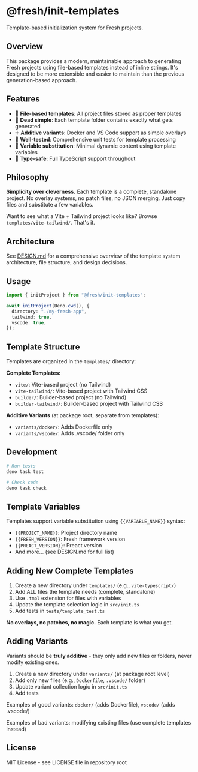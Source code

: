 # @fresh/init-templates

Template-based initialization system for Fresh projects.

## Overview

This package provides a modern, maintainable approach to generating Fresh
projects using file-based templates instead of inline strings. It's designed to
be more extensible and easier to maintain than the previous generation-based
approach.

## Features

- 📁 **File-based templates**: All project files stored as proper templates
- 🎯 **Dead simple**: Each template folder contains exactly what gets generated
- ➕ **Additive variants**: Docker and VS Code support as simple overlays
- 🧪 **Well-tested**: Comprehensive unit tests for template processing
- 🔄 **Variable substitution**: Minimal dynamic content using template variables
- 🎯 **Type-safe**: Full TypeScript support throughout

## Philosophy

**Simplicity over cleverness.** Each template is a complete, standalone project.
No overlay systems, no patch files, no JSON merging. Just copy files and
substitute a few variables.

Want to see what a Vite + Tailwind project looks like? Browse
`templates/vite-tailwind/`. That's it.

## Architecture

See [DESIGN.md](./DESIGN.md) for a comprehensive overview of the template system
architecture, file structure, and design decisions.

## Usage

```typescript
import { initProject } from "@fresh/init-templates";

await initProject(Deno.cwd(), {
  directory: "./my-fresh-app",
  tailwind: true,
  vscode: true,
});
```

## Template Structure

Templates are organized in the `templates/` directory:

**Complete Templates:**

- `vite/`: Vite-based project (no Tailwind)
- `vite-tailwind/`: Vite-based project with Tailwind CSS
- `builder/`: Builder-based project (no Tailwind)
- `builder-tailwind/`: Builder-based project with Tailwind CSS

**Additive Variants** (at package root, separate from templates):

- `variants/docker/`: Adds Dockerfile only
- `variants/vscode/`: Adds .vscode/ folder only

## Development

```bash
# Run tests
deno task test

# Check code
deno task check
```

## Template Variables

Templates support variable substitution using `{{VARIABLE_NAME}}` syntax:

- `{{PROJECT_NAME}}`: Project directory name
- `{{FRESH_VERSION}}`: Fresh framework version
- `{{PREACT_VERSION}}`: Preact version
- And more... (see DESIGN.md for full list)

## Adding New Complete Templates

1. Create a new directory under `templates/` (e.g., `vite-typescript/`)
2. Add ALL files the template needs (complete, standalone)
3. Use `.tmpl` extension for files with variables
4. Update the template selection logic in `src/init.ts`
5. Add tests in `tests/template_test.ts`

**No overlays, no patches, no magic.** Each template is what you get.

## Adding Variants

Variants should be **truly additive** - they only add new files or folders,
never modify existing ones.

1. Create a new directory under `variants/` (at package root level)
2. Add only new files (e.g., `Dockerfile`, `.vscode/` folder)
3. Update variant collection logic in `src/init.ts`
4. Add tests

Examples of good variants: `docker/` (adds Dockerfile), `vscode/` (adds
.vscode/)

Examples of bad variants: modifying existing files (use complete templates
instead)

## License

MIT License - see LICENSE file in repository root
